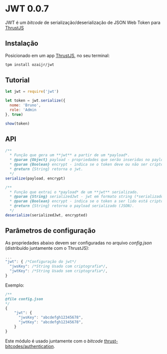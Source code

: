 # JWT 0.0.7

JWT é um *bitcode* de serialização/deserialização de JSON Web Token para [ThrustJS](https://github.com/thrustjs/thrust)

## Instalação

Posicionado em um app [ThrustJS](https://github.com/thrustjs/thrust), no seu terminal:

```sh
tpm install ozaijr/jwt
```

## Tutorial

```javascript
let jwt = require('jwt')

let token = jwt.serialize({
  nome: 'Bruno',
  role: 'Admin
}, true)

show(token)

```

## API

```javascript
/**
  * Função que gera um **jwt** a partir de um *payload*.
  * @param {Object} payload - propriedades que serão inseridas no payload do jwt.
  * @param {Boolean} encrypt - indica se o token deve ou não ser criptografado. Por padrão não é criptografado.
  * @return {String} retorna o jwt.
  */
serialize(payload, encrypt)

/**
  * Função que extrai o *payload* de um **jwt** serializado.
  * @param {String} serializedJwt - jwt em formato string (*serializado*).
  * @param {Boolean} encrypt - indica se o token a ser lido está criptografado.
  * @return {String} retorna o payload serializado (JSON).
  */
deserialize(serializedJwt, encrypted)
```

## Parâmetros de configuração

As propriedades abaixo devem ser configuradas no arquivo *config.json* (distribuído juntamente com o ThrustJS):

``` javascript
...
"jwt": { /*Configuração do jwt*/
  "jwsKey": /*String Usado com criptografia*/,
  "jwtKey": /*String Usado sem criptografia*/,
}
```

Exemplo:

```javascript
/**
@file config.json
*/
{
    "jwt": {
      "jwsKey": "abcdefgh12345678",
      "jwtKey": "abcdefgh12345678",
    }
}
```

Este módulo é usado juntamente com o *bitcode* [thrust-bitcodes/authentication](https://github.com/thrust-bitcodes/authentication).
